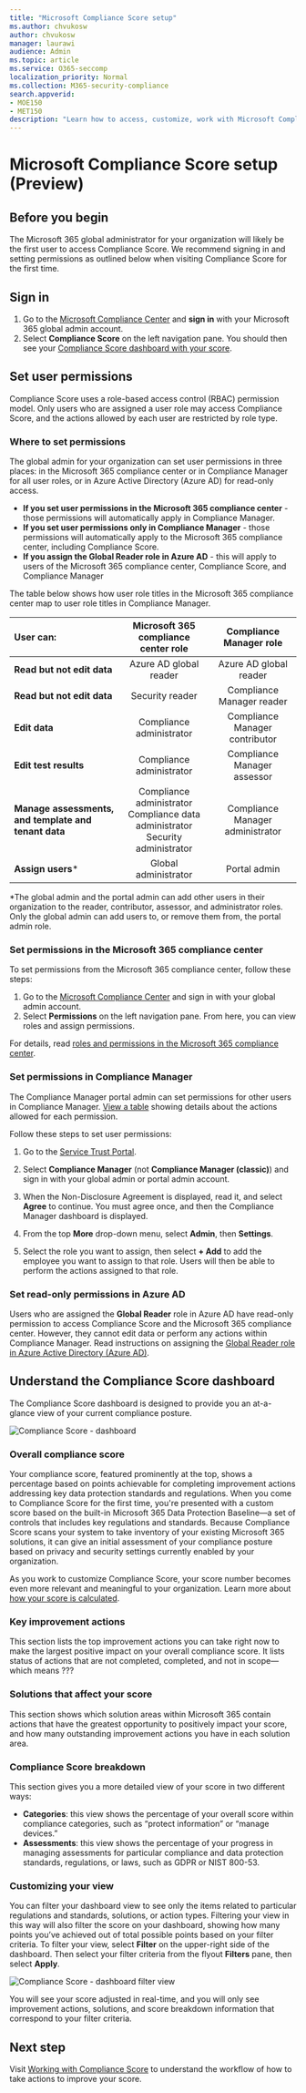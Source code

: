 ```yaml
---
title: "Microsoft Compliance Score setup"
ms.author: chvukosw
author: chvukosw
manager: laurawi
audience: Admin
ms.topic: article
ms.service: O365-seccomp
localization_priority: Normal
ms.collection: M365-security-compliance
search.appverid: 
- MOE150
- MET150
description: "Learn how to access, customize, work with Microsoft Compliance Score to help manage compliance for your organization."
---
```


# Microsoft Compliance Score setup (Preview)

## Before you begin

The Microsoft 365 global administrator for your organization will likely be the first user to access Compliance Score. We recommend signing in and setting permissions as outlined below when visiting Compliance Score for the first time.

## Sign in

1. Go to the [Microsoft Compliance Center](https://compliance.microsoft.com/) and **sign in** with your Microsoft 365 global admin account.
2. Select **Compliance Score** on the left navigation pane. You should then see your [Compliance Score dashboard with your score](#understand-the-compliance-score-dashboard).

## Set user permissions

Compliance Score uses a role-based access control (RBAC) permission model. Only users who are assigned a user role may access Compliance Score, and the actions allowed by each user are restricted by role type.

### Where to set permissions

The global admin for your organization can set user permissions in three places: in the Microsoft 365 compliance center or in Compliance Manager for all user roles, or in Azure Active Directory (Azure AD) for read-only access.

- **If you set user permissions in the Microsoft 365 compliance center** - those permissions will automatically apply in Compliance Manager.
- **If you set user permissions only in Compliance Manager** - those permissions will automatically apply to the Microsoft 365 compliance center, including Compliance Score.
- **If you assign the Global Reader role in Azure AD** - this will apply to users of the Microsoft 365 compliance center, Compliance Score, and Compliance Manager

The table below shows how user role titles in the Microsoft 365 compliance center map to user role titles in Compliance Manager.


| User can: | Microsoft 365 compliance center role | Compliance Manager role | 
| :------------- | :-------------: | :------------: |
| **Read but not edit data**| Azure AD global reader  | Azure AD global reader | 
| **Read but not edit data**| Security reader | Compliance Manager reader  | 
| **Edit data**| Compliance administrator | Compliance Manager contributor | 
| **Edit test results**| Compliance administrator | Compliance Manager assessor | 
| **Manage assessments, and template and tenant data**| Compliance administrator<br>Compliance data administrator<br>Security administrator | Compliance Manager administrator | 
| **Assign users***| Global administrator | Portal admin | 

*The global admin and the portal admin can add other users in their organization to the reader, contributor, assessor, and administrator roles. Only the global admin can add users to, or remove them from, the portal admin role.

### Set permissions in the Microsoft 365 compliance center

To set permissions from the Microsoft 365 compliance center, follow these steps:

1. Go to the [Microsoft Compliance Center](https://compliance.microsoft.com) and sign in with your global admin account.
2. Select **Permissions** on the left navigation pane. From here, you can view roles and assign permissions.

For details, read [roles and permissions in the Microsoft 365 compliance center](../security/office-365-security/microsoft-security-and-compliance.md#required-licenses-and-permissions).

### Set permissions in Compliance Manager

The Compliance Manager portal admin can set permissions for other users in Compliance Manager. [View a table](working-with-compliance-manager.md#permissions) showing details about the actions allowed for each permission.

Follow these steps to set user permissions:

1. Go to the [Service Trust Portal](https://servicetrust.microsoft.com/). 

2. Select **Compliance Manager** (not **Compliance Manager (classic)**) and sign in with your global admin or portal admin account.

4. When the Non-Disclosure Agreement is displayed, read it, and select **Agree** to continue. You must agree once, and then the Compliance Manager dashboard is displayed.

5. From the top **More** drop-down menu, select **Admin**, then **Settings**.

6. Select the role you want to assign, then select **+ Add** to add the employee you want to assign to that role. Users will then be able to perform the actions assigned to that role.

### Set read-only permissions in Azure AD

Users who are assigned the **Global Reader** role in Azure AD have read-only permission to access Compliance Score and the Microsoft 365 compliance center. However, they cannot edit data or perform any actions within Compliance Manager. Read instructions on assigning the [Global Reader role in Azure Active Directory (Azure AD)](https://docs.microsoft.com/en-us/azure/active-directory/users-groups-roles/directory-assign-admin-roles#global-reader).

## Understand the Compliance Score dashboard

The Compliance Score dashboard is designed to provide you an at-a-glance view of your current compliance posture.

![Compliance Score - dashboard](media/compliance-score-dashboard.png)

### Overall compliance score

Your compliance score, featured prominently at the top, shows a percentage based on points achievable for completing improvement actions addressing key data protection standards and regulations. When you come to Compliance Score for the first time, you're presented with a custom score based on the built-in Microsoft 365 Data Protection Baseline—a set of controls that includes key regulations and standards. Because Compliance Score scans your system to take inventory of your existing Microsoft 365 solutions, it can give an initial assessment of your compliance posture based on privacy and security settings currently enabled by your organization.

As you work to customize Compliance Score, your score number becomes even more relevant and meaningful to your organization. Learn more about [how your score is calculated](compliance-score-methodology.md).

### Key improvement actions

This section lists the top improvement actions you can take right now to make the largest positive impact on your overall compliance score. It lists status of actions that are not completed, completed, and not in scope—which means ???

### Solutions that affect your score

This section shows which solution areas within Microsoft 365 contain actions that have the greatest opportunity to positively impact your score, and how many outstanding improvement actions you have in each solution area.

### Compliance Score breakdown

This section gives you a more detailed view of your score in two different ways:

- **Categories**: this view shows the percentage of your overall score within compliance categories, such as “protect information” or “manage devices.”
- **Assessments**: this view shows the percentage of your progress in managing assessments for particular compliance and data protection standards, regulations, or laws, such as GDPR or NIST 800-53.

### Customizing your view

You can filter your dashboard view to see only the items related to particular regulations and standards, solutions, or action types. Filtering your view in this way will also filter the score on your dashboard, showing how many points you’ve achieved out of total possible points based on your filter criteria.  To filter your view, select **Filter** on the upper-right side of the dashboard. Then select your filter criteria from the flyout **Filters** pane, then select **Apply**.

![Compliance Score - dashboard filter view](media/compliance-score-filter.png)

You will see your score adjusted in real-time, and you will only see improvement actions, solutions, and score breakdown information that correspond to your filter criteria.

## Next step

Visit [Working with Compliance Score](working-with-compliance-score.md) to understand the workflow of how to take actions to improve your score.